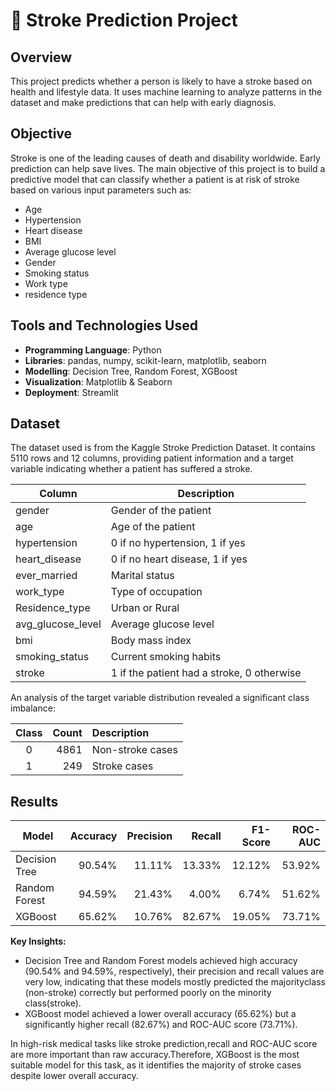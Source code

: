 # 🧠 Stroke Prediction Project

## Overview
This project predicts whether a person is likely to have a stroke based on health and lifestyle data.
It uses machine learning to analyze patterns in the dataset and make predictions that can help with early diagnosis.

## Objective
Stroke is one of the leading causes of death and disability worldwide. Early prediction can help save lives.
The main objective of this project is to build a predictive model that can classify whether a patient is at risk of stroke based on various input parameters such as:
- Age
- Hypertension
- Heart disease
- BMI
- Average glucose level
- Gender
- Smoking status
- Work type
- residence type
## Tools and Technologies Used
- **Programming Language**: Python
- **Libraries**: pandas, numpy, scikit-learn, matplotlib, seaborn
- **Modelling**: Decision Tree, Random Forest, XGBoost
- **Visualization**: Matplotlib & Seaborn
- **Deployment**: Streamlit
## Dataset
The dataset used is from the Kaggle Stroke Prediction Dataset.
It contains 5110 rows and 12 columns, providing patient information and a target variable indicating whether a patient has suffered a stroke.

| Column            | Description                                |
| ----------------- | ------------------------------------------ |
| gender            | Gender of the patient                      |
| age               | Age of the patient                         |
| hypertension      | 0 if no hypertension, 1 if yes             |
| heart_disease     | 0 if no heart disease, 1 if yes            |
| ever_married      | Marital status                             |
| work_type         | Type of occupation                         |
| Residence_type    | Urban or Rural                             |
| avg_glucose_level | Average glucose level                      |
| bmi               | Body mass index                            |
| smoking_status    | Current smoking habits                     |
| stroke            | 1 if the patient had a stroke, 0 otherwise |


An analysis of the target variable distribution revealed a significant class imbalance:

| **Class** | **Count** | **Description**      |
| :-------: | --------: | :------------------- |
| 0         | 4861      | Non-stroke cases     |
| 1         | 249       | Stroke cases         |


## Results
| Model         | Accuracy | Precision | Recall | F1-Score | ROC-AUC |
| ------------- | -------: | --------: | -----: | -------: | ------: |
| Decision Tree |   90.54% |    11.11% | 13.33% |   12.12% |  53.92% |
| Random Forest |   94.59% |    21.43% |  4.00% |    6.74% |  51.62% |
| XGBoost       |   65.62% |    10.76% | 82.67% |   19.05% |  73.71% |

**Key Insights:**
- Decision Tree and Random Forest models achieved high accuracy (90.54% and 94.59%, respectively), their precision and recall values are very low, indicating that these models mostly predicted the majorityclass (non-stroke) correctly but performed poorly on the minority class(stroke).
- XGBoost model achieved a lower overall accuracy (65.62%) but a significantly higher recall (82.67%) and ROC-AUC score (73.71%).


In high-risk medical tasks like stroke prediction,recall and ROC-AUC score are more important than raw accuracy.Therefore, XGBoost is the most suitable model for this task, as it identifies the majority of stroke cases despite lower overall accuracy.
